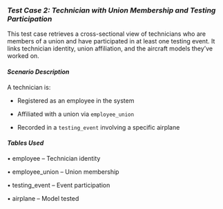 ### *Test Case 2: Technician with Union Membership and Testing Participation*

This test case retrieves a cross-sectional view of technicians who are members of a union and have participated in at least one testing event. It links technician identity, union affiliation, and the aircraft models they’ve worked on.

#### *Scenario Description*
A technician is:

- Registered as an employee in the system
  
- Affiliated with a union via `employee_union`
  
- Recorded in a `testing_event` involving a specific airplane
  
#### *Tables Used*
•	employee – Technician identity

•	employee_union – Union membership

•	testing_event – Event participation

•	airplane – Model tested
